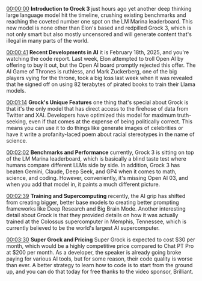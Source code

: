 

[00:00:00](https://www.youtube.com/watch?v=b0XI-cbel1U&ab_channel=Fireship&t=0s) 
**Introduction to Grock 3**
just hours ago yet another deep thinking large language model hit the timeline, crushing existing benchmarks and reaching the coveted number one spot on the LM Marina leaderboard. This new model is none other than Elon's based and redpilled Grock 3, which is not only smart but also mostly uncensored and will generate content that's illegal in many parts of the world.

[00:00:41](https://www.youtube.com/watch?v=b0XI-cbel1U&ab_channel=Fireship&t=41s) 
**Recent Developments in AI**
it is February 18th, 2025, and you're watching the code report. Last week, Elon attempted to troll Open AI by offering to buy it out, but the Open AI board promptly rejected this offer. The AI Game of Thrones is ruthless, and Mark Zuckerberg, one of the big players vying for the throne, took a big loss last week when it was revealed that he signed off on using 82 terabytes of pirated books to train their Llama models.

[00:01:14](https://www.youtube.com/watch?v=b0XI-cbel1U&ab_channel=Fireship&t=74s) 
**Grock's Unique Features**
one thing that's special about Grock is that it's the only model that has direct access to the firehose of data from Twitter and XAI. Developers have optimized this model for maximum truth-seeking, even if that comes at the expense of being politically correct. This means you can use it to do things like generate images of celebrities or have it write a profanity-laced poem about racial stereotypes in the name of science.

[00:02:02](https://www.youtube.com/watch?v=b0XI-cbel1U&ab_channel=Fireship&t=122s) 
**Benchmarks and Performance**
currently, Grock 3 is sitting on top of the LM Marina leaderboard, which is basically a blind taste test where humans compare different LLMs side by side. In addition, Grock 3 has beaten Gemini, Claude, Deep Seek, and GP4 when it comes to math, science, and coding. However, conveniently, it's missing Open AI 03, and when you add that model in, it paints a much different picture.

[00:02:39](https://www.youtube.com/watch?v=b0XI-cbel1U&ab_channel=Fireship&t=159s) 
**Training and Supercomputing**
recently, the AI grip has shifted from creating bigger, better base models to creating better prompting frameworks like Deep Research and Big Brain Mode. Another interesting detail about Grock is that they provided details on how it was actually trained at the Colossus supercomputer in Memphis, Tennessee, which is currently believed to be the world's largest AI supercomputer.

[00:03:30](https://www.youtube.com/watch?v=b0XI-cbel1U&ab_channel=Fireship&t=210s) 
**Super Grock and Pricing**
Super Grock is expected to cost $30 per month, which would be a highly competitive price compared to Chat PT Pro at $200 per month. As a developer, the speaker is already going broke paying for various AI tools, but for some reason, their code quality is worse than ever. A better strategy to learn how to code is to start from the ground up, and you can do that today for free thanks to the video sponsor, Brilliant.
